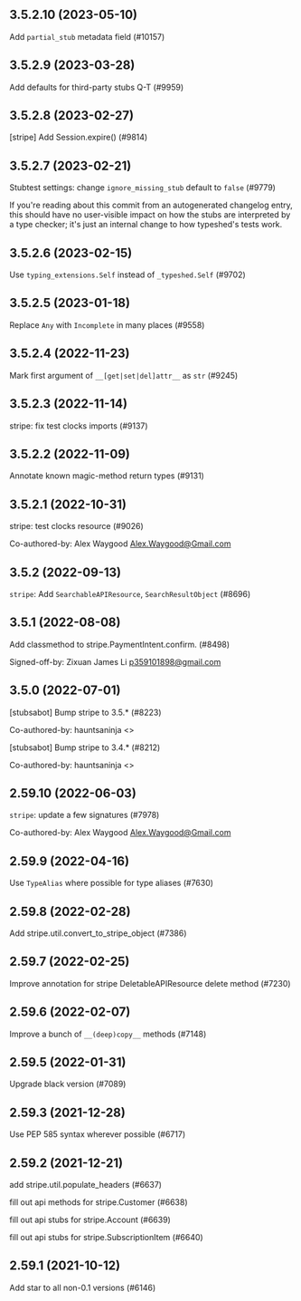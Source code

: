 ## 3.5.2.10 (2023-05-10)

Add `partial_stub` metadata field (#10157)

## 3.5.2.9 (2023-03-28)

Add defaults for third-party stubs Q-T (#9959)

## 3.5.2.8 (2023-02-27)

[stripe] Add Session.expire() (#9814)

## 3.5.2.7 (2023-02-21)

Stubtest settings: change `ignore_missing_stub` default to `false` (#9779)

If you're reading about this commit from an autogenerated changelog entry, this should have no user-visible impact on how the stubs are interpreted by a type checker; it's just an internal change to how typeshed's tests work.

## 3.5.2.6 (2023-02-15)

Use `typing_extensions.Self` instead of `_typeshed.Self` (#9702)

## 3.5.2.5 (2023-01-18)

Replace `Any` with `Incomplete` in many places (#9558)

## 3.5.2.4 (2022-11-23)

Mark first argument of `__[get|set|del]attr__` as `str` (#9245)

## 3.5.2.3 (2022-11-14)

stripe: fix test clocks imports (#9137)

## 3.5.2.2 (2022-11-09)

Annotate known magic-method return types (#9131)

## 3.5.2.1 (2022-10-31)

stripe: test clocks resource (#9026)

Co-authored-by: Alex Waygood <Alex.Waygood@Gmail.com>

## 3.5.2 (2022-09-13)

`stripe`: Add `SearchableAPIResource`, `SearchResultObject` (#8696)

## 3.5.1 (2022-08-08)

Add classmethod to stripe.PaymentIntent.confirm. (#8498)

Signed-off-by: Zixuan James Li <p359101898@gmail.com>

## 3.5.0 (2022-07-01)

[stubsabot] Bump stripe to 3.5.* (#8223)

Co-authored-by: hauntsaninja <>

[stubsabot] Bump stripe to 3.4.* (#8212)

Co-authored-by: hauntsaninja <>

## 2.59.10 (2022-06-03)

`stripe`: update a few signatures (#7978)

Co-authored-by: Alex Waygood <Alex.Waygood@Gmail.com>

## 2.59.9 (2022-04-16)

Use `TypeAlias` where possible for type aliases (#7630)

## 2.59.8 (2022-02-28)

Add stripe.util.convert_to_stripe_object (#7386)

## 2.59.7 (2022-02-25)

Improve annotation for stripe DeletableAPIResource delete method (#7230)

## 2.59.6 (2022-02-07)

Improve a bunch of `__(deep)copy__` methods (#7148)

## 2.59.5 (2022-01-31)

Upgrade black version (#7089)

## 2.59.3 (2021-12-28)

Use PEP 585 syntax wherever possible (#6717)

## 2.59.2 (2021-12-21)

add stripe.util.populate_headers (#6637)

fill out api methods for stripe.Customer (#6638)

fill out api stubs for stripe.Account (#6639)

fill out api stubs for stripe.SubscriptionItem (#6640)

## 2.59.1 (2021-10-12)

Add star to all non-0.1 versions (#6146)

